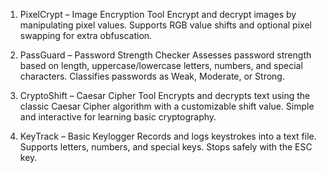 1. PixelCrypt – Image Encryption Tool
Encrypt and decrypt images by manipulating pixel values. Supports RGB value shifts and optional pixel swapping for extra obfuscation.

2. PassGuard – Password Strength Checker
Assesses password strength based on length, uppercase/lowercase letters, numbers, and special characters. Classifies passwords as Weak, Moderate, or Strong.

3. CryptoShift – Caesar Cipher Tool
Encrypts and decrypts text using the classic Caesar Cipher algorithm with a customizable shift value. Simple and interactive for learning basic cryptography.

4. KeyTrack – Basic Keylogger
Records and logs keystrokes into a text file. Supports letters, numbers, and special keys. Stops safely with the ESC key.